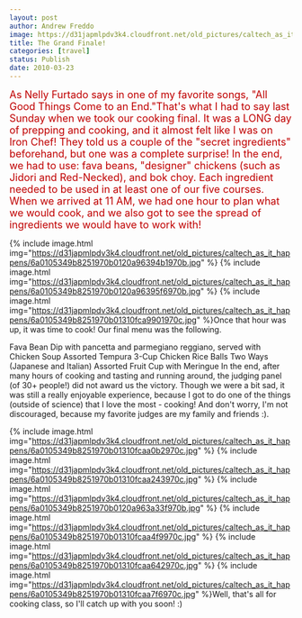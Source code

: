 ```yaml
---
layout: post
author: Andrew Freddo
image: https://d31japmlpdv3k4.cloudfront.net/old_pictures/caltech_as_it_happens/6a0105349b8251970b0120a9639342970b.jpg
title: The Grand Finale!
categories: [travel]
status: Publish
date: 2010-03-23
---
```


<span style="color: #c00000; font-size: 18px;">As Nelly Furtado says in one of my favorite songs, "All Good Things Come to an End."That's what I had to say last Sunday when we took our cooking final. It was a LONG day of prepping and cooking, and it almost felt like I was on Iron Chef! They told us a couple of the "secret ingredients" beforehand, but one was a complete surprise! In the end, we had to use: fava beans, "designer" chickens (such as Jidori and Red-Necked), and bok choy. Each ingredient needed to be used in at least one of our five courses. When we arrived at 11 AM, we had one hour to plan what we would cook, and we also got to see the spread of ingredients we would have to work with!

{% include image.html img="https://d31japmlpdv3k4.cloudfront.net/old_pictures/caltech_as_it_happens/6a0105349b8251970b0120a96394b1970b.jpg" %}
{% include image.html img="https://d31japmlpdv3k4.cloudfront.net/old_pictures/caltech_as_it_happens/6a0105349b8251970b0120a96395f6970b.jpg" %}
{% include image.html img="https://d31japmlpdv3k4.cloudfront.net/old_pictures/caltech_as_it_happens/6a0105349b8251970b01310fca9901970c.jpg" %}Once that hour was up, it was time to cook! Our final menu was the following.

Fava Bean Dip with pancetta and parmegiano reggiano, served with Chicken Soup
Assorted Tempura
3-Cup Chicken
Rice Balls Two Ways (Japanese and Italian)
Assorted Fruit Cup with Meringue
In the end, after many hours of cooking and tasting and running around, the judging panel (of 30+ people!) did not award us the victory. Though we were a bit sad, it was still a really enjoyable experience, because I got to do one of the things (outside of science) that I love the most - cooking! And don't worry, I'm not discouraged, because my favorite judges are my family and friends :).

{% include image.html img="https://d31japmlpdv3k4.cloudfront.net/old_pictures/caltech_as_it_happens/6a0105349b8251970b01310fcaa0b2970c.jpg" %}
{% include image.html img="https://d31japmlpdv3k4.cloudfront.net/old_pictures/caltech_as_it_happens/6a0105349b8251970b01310fcaa243970c.jpg" %}
{% include image.html img="https://d31japmlpdv3k4.cloudfront.net/old_pictures/caltech_as_it_happens/6a0105349b8251970b0120a963a33f970b.jpg" %}
{% include image.html img="https://d31japmlpdv3k4.cloudfront.net/old_pictures/caltech_as_it_happens/6a0105349b8251970b01310fcaa4f9970c.jpg" %}
{% include image.html img="https://d31japmlpdv3k4.cloudfront.net/old_pictures/caltech_as_it_happens/6a0105349b8251970b01310fcaa642970c.jpg" %}
{% include image.html img="https://d31japmlpdv3k4.cloudfront.net/old_pictures/caltech_as_it_happens/6a0105349b8251970b01310fcaa7f6970c.jpg" %}Well, that's all for cooking class, so I'll catch up with you soon! :) 
